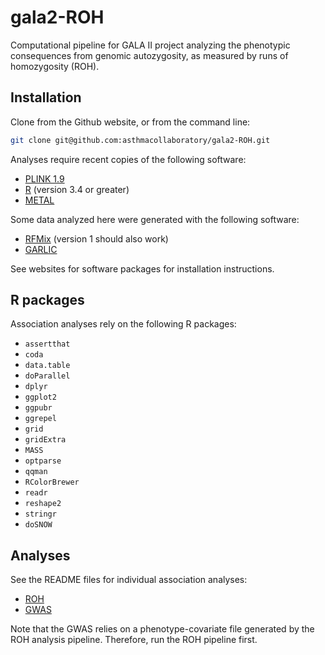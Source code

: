 # gala2-ROH
Computational pipeline for GALA II project analyzing the phenotypic consequences from genomic autozygosity, as measured by runs of homozygosity (ROH).

## Installation

Clone from the Github website, or from the command line:
```bash
git clone git@github.com:asthmacollaboratory/gala2-ROH.git
```

Analyses require recent copies of the following software:
* [PLINK 1.9](https://www.cog-genomics.org/plink2)
* [R](https://www.r-project.org/) (version 3.4 or greater)
* [METAL](https://genome.sph.umich.edu/wiki/METAL)

Some data analyzed here were generated with the following software:
* [RFMix](https://github.com/slowkoni/rfmix) (version 1 should also work)
* [GARLIC](https://github.com/szpiech/garlic)

See websites for software packages for installation instructions.

## R packages

Association analyses rely on the following R packages:
* `assertthat`
* `coda`
* `data.table`
* `doParallel`
* `dplyr`
* `ggplot2`
* `ggpubr`
* `ggrepel`
* `grid`
* `gridExtra`
* `MASS`
* `optparse`
* `qqman`
* `RColorBrewer`
* `readr`
* `reshape2`
* `stringr`
* `doSNOW`

## Analyses

See the README files for individual association analyses:
* [ROH](./analyses/roh/README.md)
* [GWAS](./analyses/gwas/README.md)

Note that the GWAS relies on a phenotype-covariate file generated by the ROH analysis pipeline.
Therefore, run the ROH pipeline first.
